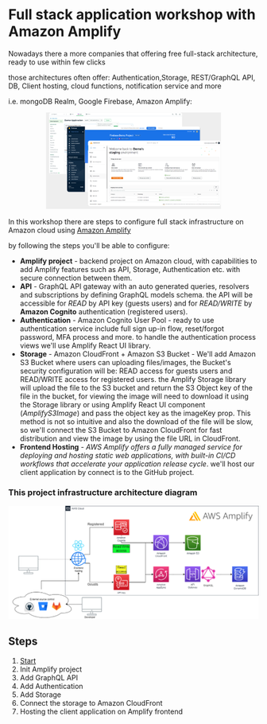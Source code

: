 # Full stack application workshop with Amazon Amplify

Nowadays there a more companies that offering free full-stack architecture, ready to use within few clicks

those architectures often offer: Authentication,Storage, REST/GraphQL API, DB, Client hosting, cloud functions, notification service and more

i.e.
mongoDB Realm, Google Firebase, Amazon Amplify:


<div style="text-align: center">
<img src="./full-stack-offers.png" alt="full-stack" width="70%" />
</div>

In this workshop there are steps to configure full stack infrastructure on Amazon cloud using [Amazon Amplify]()

by following the steps you'll be able to configure:

* **Amplify project** - backend project on Amazon cloud, with capabilities to add Amplify features such as API, Storage, Authentication etc. with secure connection between them.
* **API** - GraphQL API gateway with an auto generated queries, resolvers and subscriptions by defining GraphQL models schema. the API will be accessible for _READ_ by API key (guests users) and for _READ/WRITE_ by **Amazon Cognito** authentication (registered users).
* **Authentication** - Amazon Cognito User Pool - ready to use authentication service include full sign up-in flow, reset/forgot password, MFA process and more. to handle the authentication process views we'll use Amplify React UI library.
* **Storage** - Amazon CloudFront + Amazon S3 Bucket - We'll add Amazon S3 Bucket where users can uploading files/images, the Bucket's security configuration will be: READ access for guests users and READ/WRITE access for registered users.
  the Amplify Storage library will upload the file to the S3 bucket and return the S3 Object key of the file in the bucket, for viewing the image will need to download it using the Storage library or using Amplify React UI component (_AmplifyS3Image_) and pass the object key as the imageKey prop.
  This method is not so intuitive and also the download of the file will be slow, so we'll connect the S3 Bucket to Amazon CloudFront for fast distribution and view the image by using the file URL in CloudFront. 
* **Frontend Hosting** - _AWS Amplify offers a fully managed service for deploying and hosting static web applications, with built-in CI/CD workflows that accelerate your application release cycle_.
we'll host our client application by connect is to the GitHub project.
  
### This project infrastructure architecture diagram 
![amplify-diagram](amplify-diagram.png)


## Steps
1. [Start](/aws-amplify-workshop/tree/master/1-Start)
2. Init Amplify project
3. Add GraphQL API
4. Add Authentication
5. Add Storage
6. Connect the storage to Amazon CloudFront
7. Hosting the client application on Amplify frontend
